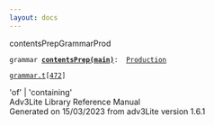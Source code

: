 ```yaml
---
layout: docs
---
```

<span class="title">contentsPrep</span><span class="type">GrammarProd</span>

`grammar `**[`contentsPrep(main)`](../object/contentsPrep(main).html)**` :   `[`Production`](../object/Production.html)

[`grammar.t`](../file/grammar.t.html)`[`[`472`](../source/grammar.t.html#472)`]`



'of' \| 'containing'  
Adv3Lite Library Reference Manual  
Generated on 15/03/2023 from adv3Lite version 1.6.1


